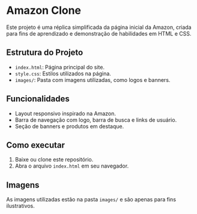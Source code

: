 # Amazon Clone

Este projeto é uma réplica simplificada da página inicial da Amazon, criada para fins de aprendizado e demonstração de habilidades em HTML e CSS.

## Estrutura do Projeto
- `index.html`: Página principal do site.
- `style.css`: Estilos utilizados na página.
- `images/`: Pasta com imagens utilizadas, como logos e banners.

## Funcionalidades
- Layout responsivo inspirado na Amazon.
- Barra de navegação com logo, barra de busca e links de usuário.
- Seção de banners e produtos em destaque.

## Como executar
1. Baixe ou clone este repositório.
2. Abra o arquivo `index.html` em seu navegador.

## Imagens
As imagens utilizadas estão na pasta `images/` e são apenas para fins ilustrativos.

